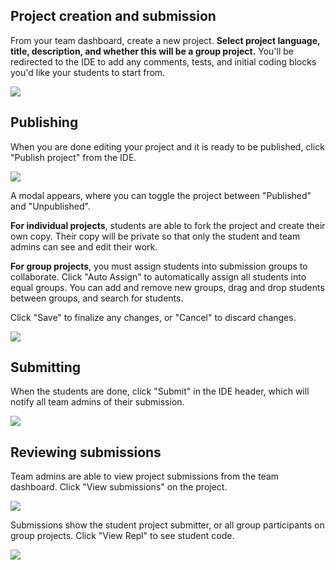 
## Project creation and submission

From your team dashboard, create a new project. **Select project language, title, description, and whether this will be a group project.**  You'll be redirected to the IDE to add any comments, tests, and initial coding blocks you'd like your students to start from.

<img style="max-width: 600px" src="/images/teamsForEducation/project-create.png" />

## Publishing

When you are done editing your project and it is ready to be published, click "Publish project" from the IDE.  

<img style="max-width: 150px" src="/images/teamsForEducation/project-publish-button.png" />

A modal appears, where you can toggle the project between "Published" and "Unpublished".

**For individual projects**, students are able to fork the project and create their own copy. Their copy will be private so that only the student and team admins can see and edit their work.

**For group projects**, you must assign students into submission groups to collaborate.  Click "Auto Assign" to automatically assign all students into equal groups.  You can add and remove new groups, drag and drop students between groups, and search for students. 

Click "Save" to finalize any changes, or "Cancel" to discard changes.

<img style="max-width: 600px" src="/images/teamsForEducation/project-publish.png" />

## Submitting

When the students are done, click "Submit" in the IDE header, which will notify all team admins of their submission.

<img style="max-width: 100px" src="/images/teamsForEducation/project-submit.png" />

## Reviewing submissions

Team admins are able to view project submissions from the team dashboard.  Click "View submissions" on the project. 

<img src="/images/teamsForEducation/project-list.png" />

Submissions show the student project submitter, or all group participants on group projects.  Click "View Repl" to see student code.

<img src="/images/teamsForEducation/project-submissions.png" />
